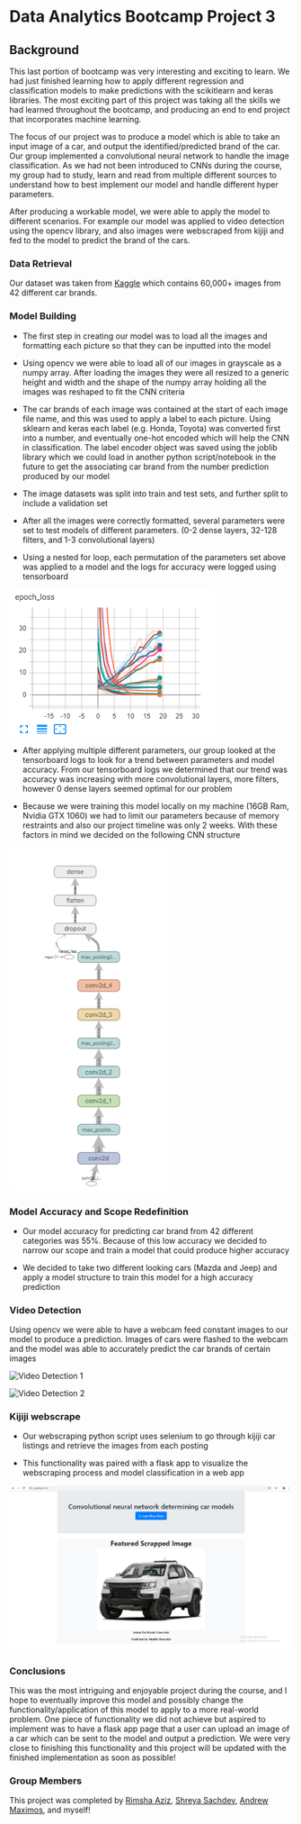# Data Analytics Bootcamp Project 3

## Background

This last portion of bootcamp was very interesting and exciting to learn. We had just finished learning how to apply different regression and classification models to make predictions with the scikitlearn and keras libraries. The most exciting part of this project was taking all the skills we had learned throughout the bootcamp, and producing an end to end project that incorporates machine learning.

The focus of our project was to produce a model which is able to take an input image of a car, and output the identified/predicted brand of the car. Our group implemented a convolutional neural network to handle the image classification. As we had not been introduced to CNNs during the course, my group had to study, learn and read from multiple different sources to understand how to best implement our model and handle different hyper parameters.

After producing a workable model, we were able to apply the model to different scenarios. For example our model was applied to video detection using the opencv library, and also images were webscraped from kijiji and fed to the model to predict the brand of the cars.

### Data Retrieval

Our dataset was taken from [Kaggle](https://www.kaggle.com/prondeau/the-car-connection-picture-dataset?select=Acura_ILX_2013_28_16_110_15_4_70_55_179_39_FWD_5_4_4dr_aWg.jpg) which contains 60,000+ images from 42 different car brands. 

### Model Building

* The first step in creating our model was to load all the images and formatting each picture so that they can be inputted into the model

* Using opencv we were able to load all of our images in grayscale as a numpy array. After loading the images they were all resized to a generic height and width and the shape of the numpy array holding all the images was reshaped to fit the CNN criteria

* The car brands of each image was contained at the start of each image file name, and this was used to apply a label to each picture. Using sklearn and keras each label (e.g. Honda, Toyota) was converted first into a number, and eventually one-hot encoded which will help the CNN in classification. The label encoder object was saved using the joblib library which we could load in another python script/notebook in the future to get the associating car brand from the number prediction produced by our model

* The image datasets was split into train and test sets, and further split to include a validation set

* After all the images were correctly formatted, several parameters were set to test models of different parameters. (0-2 dense layers, 32-128 filters, and 1-3 convolutional layers)

* Using a nested for loop, each permutation of the parameters set above was applied to a model and the logs for accuracy were logged using tensorboard 

![Tensorboard](Images/tensorboard.png)

* After applying multiple different parameters, our group looked at the tensorboard logs to look for a trend between parameters and model accuracy. From our tensorboard logs we determined that our trend was accuracy was increasing with more convolutional layers, more filters, however 0 dense layers seemed optimal for our problem

* Because we were training this model locally on my machine (16GB Ram, Nvidia GTX 1060) we had to limit our parameters because of memory restraints and also our project timeline was only 2 weeks. With these factors in mind we decided on the following CNN structure

![CNN Structure](Images/model_structure.png)

### Model Accuracy and Scope Redefinition

* Our model accuracy for predicting car brand from 42 different categories was 55%. Because of this low accuracy we decided to narrow our scope and train a model that could produce higher accuracy

* We decided to take two different looking cars (Mazda and Jeep) and apply a model structure to train this model for a high accuracy prediction


### Video Detection

Using opencv we were able to have a webcam feed constant images to our model to produce a prediction. Images of cars were flashed to the webcam and the model was able to accurately predict the car brands of certain images

![Video Detection 1](Images/video_detection_1.gif)

![Video Detection 2](Images/video_detection_2.gif)

### Kijiji webscrape

* Our webscraping python script uses selenium to go through kijiji car listings and retrieve the images from each posting

* This functionality was paired with a flask app to visualize the webscraping process and model classification in a web app

![Webscrape App](Images/webscrape.png)

### Conclusions

This was the most intriguing and enjoyable project during the course, and I hope to eventually improve this model and possibly change the functionality/application of this model to apply to a more real-world problem. One piece of functionality we did not achieve but aspired to implement was to have a flask app page that a user can upload an image of a car which can be sent to the model and output a prediction. We were very close to finishing this functionality and this project will be updated with the finished implementation as soon as possible!

### Group Members

This project was completed by [Rimsha Aziz](https://github.com/rimsha-aziz), [Shreya Sachdev](https://github.com/shreyasachdev), [Andrew Maximos](https://github.com/NitrogenHamster?tab=overview&from=2020-06-01&to=2020-06-30), and myself!
